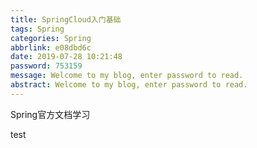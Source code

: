 ```yaml
---
title: SpringCloud入门基础
tags: Spring
categories: Spring
abbrlink: e08dbd6c
date: 2019-07-28 10:21:48
password: 753159
message: Welcome to my blog, enter password to read.  
abstract: Welcome to my blog, enter password to read.  
---
```

Spring官方文档学习
<!--more-->
test
